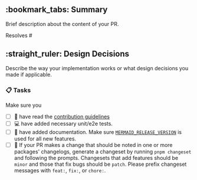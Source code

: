 ## :bookmark\_tabs: Summary

Brief description about the content of your PR.

Resolves #<your issue id here>

## :straight\_ruler: Design Decisions

Describe the way your implementation works or what design decisions you made if applicable.

### :clipboard: Tasks

Make sure you

* [ ] :book: have read the [contribution guidelines](https://mermaid.js.org/community/contributing.html)
* [ ] :computer: have added necessary unit/e2e tests.
* [ ] :notebook: have added documentation. Make sure [`MERMAID_RELEASE_VERSION`](https://mermaid.js.org/community/contributing.html#update-documentation) is used for all new features.
* [ ] :butterfly: If your PR makes a change that should be noted in one or more packages' changelogs, generate a changeset by running `pnpm changeset` and following the prompts. Changesets that add features should be `minor` and those that fix bugs should be `patch`. Please prefix changeset messages with `feat:`, `fix:`, or `chore:`.

